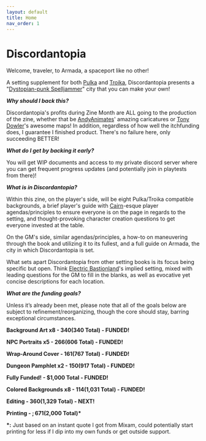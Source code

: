 ```yaml
---
layout: default
title: Home
nav_order: 1
---
```


# Discordantopia

Welcome, traveler, to Armada, a spaceport like no other! 

A setting supplement for both [Pulka](https://ozbrowning.itch.io/pulka) and [Troika](https://melsonian-arts-council.itch.io/troika-numinous-edition), Discordantopia presents a "[Dystopian-punk Spelljammer](https://twitter.com/SageCraft03/status/1484747564163420161?s=20&t=7hiCmc5M0pIM0s1WVKtuyw)" city that you can make your own!

_**Why should I back this?**_

Discordantopia's profits during Zine Month are ALL going to the production of the zine, whether that be [AndyAnimates](https://andyanimates.itch.io/)' amazing caricatures or [Tony Dowler](https://twitter.com/tonydowler)'s awesome maps! In addition, regardless of how well the itchfunding does, I guarantee I finished product. There's no failure here, only succeeding BETTER!

_**What do I get by backing it early?**_

You will get WIP documents and access to my private discord server where you can get frequent progress updates (and potentially join in playtests from there)!

_**What is in Discordantopia?**_

Within this zine, on the player's side, will be eight Pulka/Troika compatible backgrounds, a brief player's guide with [Cairn](https://yochaigal.itch.io/cairn)-esque player agendas/principles to ensure everyone is on the page in regards to the setting, and thought-provoking character creation questions to get everyone invested at the table.

On the GM's side, similar agendas/principles, a how-to on maneuvering through the book and utilizing it to its fullest, and a full guide on Armada, the city in which Discordantopia is set.

What sets apart Discordantopia from other setting books is its focus being specific but open. Think [Electric Bastionland](https://chrismcdee.itch.io/electric-bastionland)'s implied setting, mixed with leading questions for the GM to fill in the blanks, as well as evocative yet concise descriptions for each location.

_**What are the funding goals?**_

Unless it’s already been met, please note that all of the goals below are subject to refinement/reorganizing, though the core should stay, barring exceptional circumstances.

**Background Art x8 - $340 ($340 Total) - FUNDED!**

**NPC Portraits x5 - $266 ($606 Total) - FUNDED!**

**Wrap-Around Cover - $161 ($767 Total) - FUNDED!**

**Dungeon Pamphlet x2 - $150 ($917 Total) - FUNDED!**

**Fully Funded! - $1,000 Total - FUNDED!**

**Colored Backgrounds x8 - $114 ($1,031 Total) - FUNDED!**

**Editing - $360 ($1,329 Total) - NEXT!**

**Printing - $;671 ($2,000 Total)\***

**\*:** Just based on an instant quote I got from Mixam, could potentially start printing for less if I dip into my own funds or get outside support.